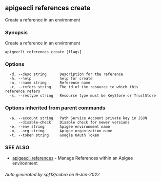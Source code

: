 ## apigeecli references create

Create a reference in an environment

### Synopsis

Create a reference in an environment

```
apigeecli references create [flags]
```

### Options

```
  -d, --desc string      Description for the reference
  -h, --help             help for create
  -n, --name string      Reference name
  -r, --refers string    The id of the resource to which this reference refers
  -s, --restype string   Resource type must be KeyStore or TrustStore
```

### Options inherited from parent commands

```
  -a, --account string   Path Service Account private key in JSON
      --disable-check    Disable check for newer versions
  -e, --env string       Apigee environment name
  -o, --org string       Apigee organization name
  -t, --token string     Google OAuth Token
```

### SEE ALSO

* [apigeecli references](apigeecli_references.md)	 - Manage References within an Apigee environment

###### Auto generated by spf13/cobra on 6-Jan-2022
